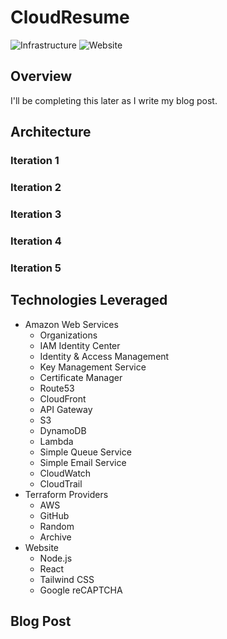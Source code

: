 # CloudResume
![Infrastructure](https://github.com/RetroHazard/CloudResume/actions/workflows/infrastructure.yml/badge.svg)
![Website](https://github.com/RetroHazard/CloudResume/actions/workflows/website.yml/badge.svg)


## Overview
I'll be completing this later as I write my blog post.


## Architecture

### Iteration 1

### Iteration 2

### Iteration 3

### Iteration 4

### Iteration 5


## Technologies Leveraged

 + Amazon Web Services
   + Organizations
   + IAM Identity Center
   + Identity & Access Management
   + Key Management Service
   + Certificate Manager
   + Route53
   + CloudFront
   + API Gateway
   + S3
   + DynamoDB
   + Lambda
   + Simple Queue Service
   + Simple Email Service
   + CloudWatch
   + CloudTrail
 + Terraform Providers
   + AWS
   + GitHub
   + Random
   + Archive
 + Website
   + Node.js
   + React
   + Tailwind CSS
   + Google reCAPTCHA

## Blog Post
